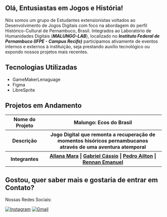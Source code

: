 ## Olá, Entusiastas em Jogos e História!

Nós somos um grupo de Estudantes extensionistas voltados ao Desenvolvimento de Jogos Digitais com foco na abordagem do perfil Histórico-Cultural de Pernambuco, Brasil. Integrados ao Laboratório de Humanidades Digitais (***MALUNGO-LAB***), localizado no ***Instituto Federal de Pernambuco (IFPE - Campus Recife)*** participamos ativamente de eventos internos e externos à instituição, seja prestando auxílio tecnológico ou expondo nossos projetos mais recentes.

## Tecnologias Utilizadas

- GameMakerLenaguage
- Figma
- LibreSprite

## Projetos em Andamento
<table>
  <tbody>
    <tr>
       <th scope="row">Nome do Projeto</th>
       <th>Malungo: Ecos do Brasil</th>
    </tr>
    <tr>
      <th scope="row">Descrição</th>
      <th>Jogo Digital que remonta a recuperação de momentos hisóricos pernambucanos <br> através de uma aventura atemporal</th>
    </tr>
    <tr>
      <th scope="row">Integrantes</th>
      <th>
        <a href="https://www.instagram.com/allana_bilar?igsh=MW4zdWk3eXNkbnkzcA==">Allana Mara</a> |
        <a href="https://www.instagram.com/gab.calcium?igsh=OXA1ZzFrOW52eXJs">Gabriel Cássio</a> |
        <a href="https://www.instagram.com/pedro_alvescc?igsh=Z204OGpqZ3ZwbHVo">Pedro Ailton</a> |
        <a href="https://www.instagram.com/rennan_em?igsh=MzV3MHdmYWxtc3U1">Rennan Emanuel</a>
      </th>
    </tr>
  </tbody>
</table>

## Gostou, quer saber mais e gostaria de entrar em Contato?

<p>Nossas Redes Sociais:</p>

[![Instagram](https://img.icons8.com/?size=100&id=Xy10Jcu1L2Su&format=png&color=000000)](https://www.instagram.com/malungogame?igsh=MWk4MWtiem9jdHFzZw==)
[![Gmail](https://img.icons8.com/?size=100&id=P7UIlhbpWzZm&format=png&color=000000)](mailto:contato.malungogames@gmail.com)
